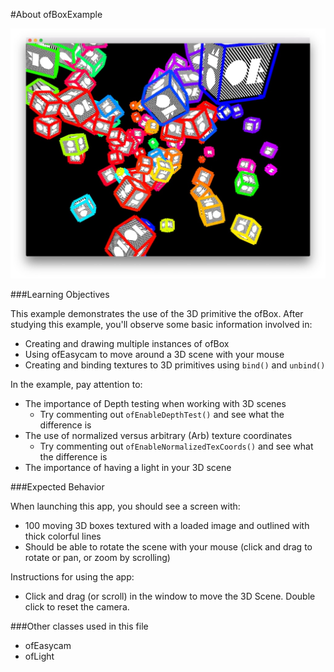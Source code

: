 #About ofBoxExample

![Screenshot of graphicsExample](ofBoxExample.jpg)

###Learning Objectives

This example demonstrates the use of the 3D primitive the ofBox. After studying this example, you'll observe some basic information involved in:

* Creating and drawing multiple instances of ofBox
* Using ofEasycam to move around a 3D scene with your mouse
* Creating and binding textures to 3D primitives using ````bind()```` and ````unbind()````

In the example, pay attention to:

* The importance of Depth testing when working with 3D scenes
	* Try commenting out ````ofEnableDepthTest()```` and see what the difference is
* The use of normalized versus arbitrary (Arb) texture coordinates
	* Try commenting out ````ofEnableNormalizedTexCoords()```` and see what the difference is
* The importance of having a light in your 3D scene

###Expected Behavior

When launching this app, you should see a screen with:

* 100 moving 3D boxes textured with a loaded image and outlined with thick colorful lines
* Should be able to rotate the scene with your mouse (click and drag to rotate or pan, or zoom by scrolling)

Instructions for using the app:

* Click and drag (or scroll) in the window to move the 3D Scene. Double click to reset the camera.


###Other classes used in this file

* ofEasycam
* ofLight